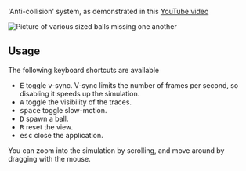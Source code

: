 'Anti-collision' system, as demonstrated in this [YouTube video](https://www.youtube.com/watch?v=SqpIcsN0FTI)

![Picture of various sized balls missing one another](https://user-images.githubusercontent.com/159109/115645659-bc4cd480-a2ee-11eb-885e-ab72cb75205d.png)

## Usage

The following keyboard shortcuts are available

* <kbd>E</kbd> toggle v-sync. V-sync limits the number of frames per second, so disabling it speeds up the simulation.
* <kbd>A</kbd> toggle the visibility of the traces.
* <kbd>space</kbd> toggle slow-motion.
* <kbd>D</kbd> spawn a ball.
* <kbd>R</kbd> reset the view.
* <kbd>esc</kbd> close the application.

You can zoom into the simulation by scrolling, and move around by dragging with the mouse.

